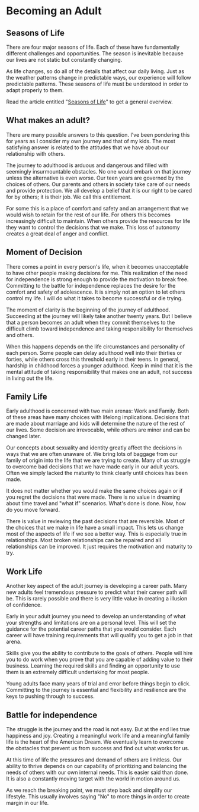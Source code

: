 # Becoming an Adult

## Seasons of Life

There are four major seasons of life.  Each of these have fundamentally different
challenges and opportunities.   The season is inevitable because our lives are
not static but constantly changing.

As life changes, so do all of the details that affect our daily living.  Just as
the weather patterns change in predictable ways, our experience will follow
predictable patterns.  These seasons of life must be understood in order to 
adapt properly to them.

Read the article entitled "[Seasons of Life](Seasons)" to get a general overview.


## What makes an adult?


There are many possible answers to this question.  I've been pondering this for
years as I consider my own journey and that of my kids. The most satisfying
answer is related to the attitudes that we have about our relationship
with others.

The journey to adulthood is arduous and dangerous and filled with seemingly
insurmountable obstacles.  No one would embark on that journey unless the
alternative is even worse.  Our teen years are governed by the choices of
others.  Our parents and others in society take care of our needs and provide
protection.  We all develop a belief that it is our right to be cared for by
others; it is their job.  We call this entitlement.

For some this is a place of comfort and safety and an arrangement that we would
wish to retain for the rest of our life.  For others this becomes increasingly
difficult to maintain.  When others provide the resources for life they want to
control the decisions that we make.  This loss of autonomy creates a great deal
of anger and conflict.


## Moment of Decision

There comes a point in every person's life, when it becomes unacceptable to have
other people making decisions for me.  This realization of the need for
independence is strong enough to provide the motivation to break free.  
Committing to the battle for independence replaces the desire for the comfort
and safety of adolescence.  It is simply not an option to let others control my
life.  I will do what it takes to become successful or die trying.

The moment of clarity is the beginning of the journey of adulthood. Succeeding
at the journey will likely take another twenty years.  But I believe that a
person becomes an adult when they commit themselves to the difficult climb
toward independence and taking responsibility for themselves and others.

When this happens depends on the life circumstances  and personality of each
person. Some people can delay adulthood well into their thirties or forties,
while others cross this threshold early in their teens. In general, hardship in
childhood forces a younger adulthood.  Keep in mind that it is the mental
attitude of taking responsibility that makes one an adult, not  success in
living out the life.


## Family Life

Early adulthood is concerned with two main arenas: Work and Family.  Both of
these areas have many choices with lifelong implications.  Decisions that are
made about marriage and kids will determine the nature of the rest of our lives.
Some decision are irrevocable, while others are minor and can be changed later.

Our concepts about sexuality and identity greatly affect the decisions in ways
that we are often unaware of.   We bring lots of baggage from our family of
origin into the life that we are trying to create.   Many of us struggle to
overcome bad decisions that we have made early in our adult years.  Often we
simply lacked the maturity to think clearly until choices has been made.

It does not matter whether you would make the same choices again or if you
regret the decisions that were made.  There is no value in dreaming about time
travel and "what if" scenarios.  What's done is done.  Now, how do you move
forward.

There is value in reviewing the past decisions that are  reversible.  Most of
the choices that we make in life have a small impact.  This lets us change most
of the aspects of life if we see a better way.  This is especially true in
relationships.  Most broken relationships can be repaired and all relationships
can be improved.   It just requires the motivation and maturity to try.


## Work Life

Another key aspect of the adult journey is developing a career path.  Many new
adults feel tremendous pressure to predict what their career path will be.  This
is rarely possible and there is very little value in creating a illusion of
confidence.

Early in your adult journey you need to develop an understanding of what your
strengths and limitations are on a personal level.  This will set the guidance
for the potential career paths that you would consider.  Each career will have
training requirements that will qualify you to get a job in that arena.

Skills give you the ability to contribute to the goals of others.   People will
hire you to do work when you prove that you are capable of adding value to their
business.  Learning the required skills and finding an opportunity to use them
is an extremely difficult undertaking for most people.

Young adults face many years of trial and error before things begin to click. 
Committing to the journey is essential and flexibility and resilience are the
keys to pushing through to success.


## Battle for independence

The struggle is the journey and the road is not easy.  But at the end lies true
happiness and joy. Creating a meaningful work life and a meaningful family life
is the heart of the American Dream.   We eventually learn to overcome the
obstacles that prevent us from success and find out what works for us.

At this time of life the pressures and demand of others are limitless.  Our
ability to thrive depends on our capability of prioritizing and balancing the
needs of others with our own internal needs.  This is easier said than done.  It
is also a constantly moving target with the world in motion around us.

As we reach the breaking point, we must step back and simplify our lifestyle. 
This usually involves saying "No" to more things in order to create margin in
our life.

